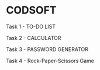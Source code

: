 # CODSOFT
Task 1 - TO-DO LIST

Task 2 - CALCULATOR

Task 3 - PASSWORD GENERATOR

Task 4 - Rock-Paper-Scissors Game

